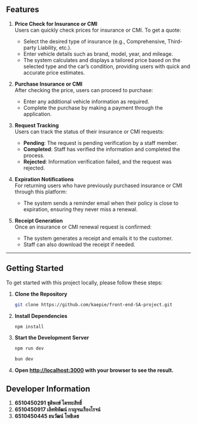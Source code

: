 ## Features

1. **Price Check for Insurance or CMI**  
   Users can quickly check prices for insurance or CMI. To get a quote:
   - Select the desired type of insurance (e.g., Comprehensive, Third-party Liability, etc.).
   - Enter vehicle details such as brand, model, year, and mileage.
   - The system calculates and displays a tailored price based on the selected type and the car’s condition, providing users with quick and accurate price estimates.

2. **Purchase Insurance or CMI**  
   After checking the price, users can proceed to purchase:
   - Enter any additional vehicle information as required.
   - Complete the purchase by making a payment through the application.

3. **Request Tracking**  
   Users can track the status of their insurance or CMI requests:
   - **Pending**: The request is pending verification by a staff member.
   - **Completed**: Staff has verified the information and completed the process.
   - **Rejected**: Information verification failed, and the request was rejected.

4. **Expiration Notifications**  
   For returning users who have previously purchased insurance or CMI through this platform:
   - The system sends a reminder email when their policy is close to expiration, ensuring they never miss a renewal.

5. **Receipt Generation**  
   Once an insurance or CMI renewal request is confirmed:
   - The system generates a receipt and emails it to the customer.
   - Staff can also download the receipt if needed.

---


## Getting Started

To get started with this project locally, please follow these steps:

1. **Clone the Repository**  
   ```bash
   git clone https://github.com/kaepie/front-end-SA-project.git
   ```

2. **Install Dependencies**  
    ```bash
    npm install
    ```

3. **Start the Development Server**
    ```bash
    npm run dev

    bun dev
    ```
4. **Open [http://localhost:3000](http://localhost:3000) with your browser to see the result.**


## Developer Information

1. **6510450291 ชุติพงษ์ ไตรยะสิทธิ์**
2. **6510450917 เลิศพิพัฒน์ กาญจนเรืองโรจน์**
3. **6510450445 ธนวัฒน์ โพธิเดช**
